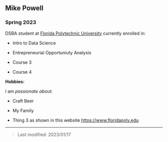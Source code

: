## Mike Powell

### Spring 2023

DSBA student at [Florida Polytechnic University](https://www.floridapoly.edu) currently enrolled in: 

- Intro to Data Science

- Entrepreneurial Opportuniuty Analysis

- Course 3

- Course 4

**Hobbies:**

I am _passionate about_: 

- Craft Beer

- My Family

- Thing 3 as shown in this website <https://www.floridapoly.edu>

***

> Last modified: 2023/01/17
